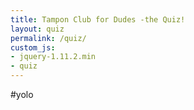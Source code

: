 ```yaml
---
title: Tampon Club for Dudes -the Quiz!
layout: quiz
permalink: /quiz/
custom_js:
- jquery-1.11.2.min
- quiz
---
```


#yolo
